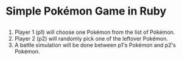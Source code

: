 # Simple Pokémon Game in Ruby
## 
1. Player 1 (p1) will choose one Pokémon from the list of Pokémon.
2. Player 2 (p2) will randomly pick one of the leftover Pokémon.
3. A battle simulation will be done between p1's Pokémon and p2's Pokémon.

